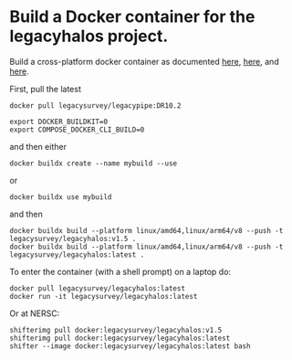 Build a Docker container for the legacyhalos project.
=====================================================

Build a cross-platform docker container as documented [here](https://www.docker.com/blog/faster-multi-platform-builds-dockerfile-cross-compilation-guide), [here](https://blog.jaimyn.dev/how-to-build-multi-architecture-docker-images-on-an-m1-mac/), and [here](https://docs.nersc.gov/development/shifter/how-to-use/).

First, pull the latest 
```
docker pull legacysurvey/legacypipe:DR10.2

export DOCKER_BUILDKIT=0
export COMPOSE_DOCKER_CLI_BUILD=0
```
and then either
```
docker buildx create --name mybuild --use
```
or
```
docker buildx use mybuild
```
and then

```
docker buildx build --platform linux/amd64,linux/arm64/v8 --push -t legacysurvey/legacyhalos:v1.5 .
docker buildx build --platform linux/amd64,linux/arm64/v8 --push -t legacysurvey/legacyhalos:latest .
```

To enter the container (with a shell prompt) on a laptop do:
```
docker pull legacysurvey/legacyhalos:latest
docker run -it legacysurvey/legacyhalos:latest
```

Or at NERSC:
```
shifterimg pull docker:legacysurvey/legacyhalos:v1.5
shifterimg pull docker:legacysurvey/legacyhalos:latest
shifter --image docker:legacysurvey/legacyhalos:latest bash
```

